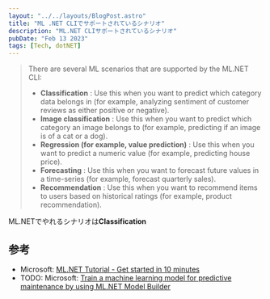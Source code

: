 ```yaml
---
layout: "../../layouts/BlogPost.astro"
title: "ML .NET CLIでサポートされているシナリオ"
description: "ML.NET CLIサポートされているシナリオ"
pubDate: "Feb 13 2023"
tags: [Tech, dotNET]
---
```


> There are several ML scenarios that are supported by the ML.NET CLI:
>
> - **Classification** : Use this when you want to predict which category data belongs in (for example, analyzing sentiment of customer reviews as either positive or negative).
> - **Image classification** : Use this when you want to predict which category an image belongs to (for example, predicting if an image is of a cat or a dog).
> - **Regression (for example, value prediction)** : Use this when you want to predict a numeric value (for example, predicting house price).
> - **Forecasting** : Use this when you want to forecast future values in a time-series (for example, forecast quarterly sales).
> - **Recommendation** : Use this when you want to recommend items to users based on historical ratings (for example, product recommendation).

ML.NETでやれるシナリオは**Classification**

## 参考

- Microsoft: [ML.NET Tutorial - Get started in 10 minutes
](https://dotnet.microsoft.com/en-us/learn/ml-dotnet/get-started-tutorial/intro)
- TODO: Microsoft: [Train a machine learning model for predictive maintenance by using ML.NET Model Builder](https://learn.microsoft.com/en-us/training/modules/predictive-maintenance-model-builder/)
